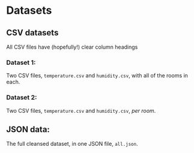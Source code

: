 # Datasets

## CSV datasets
All CSV files have (hopefully!) clear column headings

### Dataset 1:
Two CSV files, `temperature.csv` and `humidity.csv`, with all of the rooms in each.

### Dataset 2:
Two CSV files, `temperature.csv` and `humidity.csv`, *per room*.

## JSON data:
The full cleansed dataset, in one JSON file, `all.json`.
